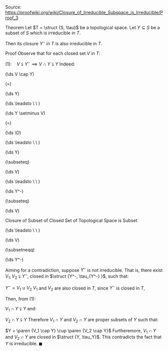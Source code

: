 # 

Source: https://proofwiki.org/wiki/Closure_of_Irreducible_Subspace_is_Irreducible/Proof_3

Theorem
Let $T = \struct {S, \tau}$ be a topological space.
Let $Y \subseteq S$ be a subset of $S$ which is irreducible in $T$.

Then its closure $Y^-$ in $T$ is also irreducible in $T$.


Proof
Observe that for each closed set $V$ in $T$:

$(1): \quad V \subsetneqq Y^- \implies V \cap Y \subsetneqq Y$
Indeed:














\(\ds V \cap Y\)

\(=\)







\(\ds Y\)














\(\ds \leadsto \ \ \)





\(\ds Y \setminus V\)

\(=\)







\(\ds \O\)














\(\ds \leadsto \ \ \)





\(\ds Y\)

\(\subseteq\)







\(\ds V\)














\(\ds \leadsto \ \ \)





\(\ds Y^-\)

\(\subseteq\)







\(\ds V\)





Closure of Subset of Closed Set of Topological Space is Subset








\(\ds \leadsto \ \ \)





\(\ds V\)

\(\subsetneqq\)







\(\ds Y^-\)










Aiming for a contradiction, suppose $Y^-$ is not irreducible.
That is, there exist $V_1, V_2 \subsetneqq Y^-$, closed in $\struct {Y^-, \tau_{Y^-} }$, such that:

$Y^- = V_1 \cup V_2$
$V_1$ and $V_2$ are also closed in $T$, since $Y^-$ is closed in $T$,

Then, from $(1)$:

$V_1 \cap Y \subsetneqq Y$
and:

$V_2 \cap Y \subsetneqq Y$
Therefore $V_1 \cap Y$ and $V_2 \cap Y$ are proper subsets of $Y$ such that:

$Y = \paren {V_1 \cap Y} \cup \paren {V_2 \cap Y}$
Furtheremore, $V_1 \cap Y$ and $V_2 \cap Y$ are closed in $\struct {Y, \tau_Y}$.
This contradicts the fact that $Y$ is irreducible.
$\blacksquare$





